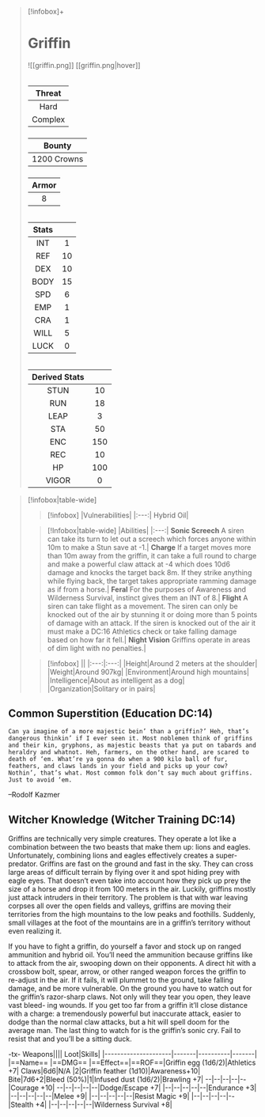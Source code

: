 >[!infobox]+
># Griffin
>![[griffin.png]]
>[[griffin.png|hover]]
>###### 
>|Threat|
>|:---:|
>|Hard|
>|Complex|
>##### 
>|Bounty|
>|:---:|
>|1200 Crowns|
>#####
>|Armor|
>|:---:|
>|8|
>###### 
>
>|Stats||
>|:---:|:---:|
>|INT|1|
>|REF|10|
>|DEX|10|
>|BODY|15|
>|SPD|6|
>|EMP|1|
>|CRA|1|
>|WILL|5|
>|LUCK|0|
>######
>|Derived Stats||
>|:---:|:---:|
>|STUN|10|
>|RUN|18|
>|LEAP|3|
>|STA|50|
>|ENC|150|
>|REC|10|
>|HP|100|
>|VIGOR|0|

>[!infobox|table-wide]
>>[!infobox]
>>|Vulnerabilities|
>>|:---:|
>>Hybrid Oil|
>
>>[!Infobox|table-wide]
>>|Abilities|
>>|:---:|
>>**Sonic Screech** A siren can take its turn to let out a screech which forces anyone within 10m to make a Stun save at -1.|
>>**Charge** If a target moves more than 10m away from the griffin, it can take a full round to charge and make a powerful claw attack at -4 which does 10d6 damage and knocks the target back 8m. If they strike anything while flying back, the target takes appropriate ramming damage as if from a horse.|
>>**Feral** For the purposes of Awareness and Wilderness Survival, instinct gives them an INT of 8.|
>>**Flight** A siren can take flight as a movement. The siren can only be knocked out of the air by stunning it or doing more than 5 points of damage with an attack. If the siren is knocked out of the air it must make a DC:16 Athletics check or take falling damage based on how far it fell.|
>>**Night Vision** Griffins operate in areas of dim light with no penalties.|
>
>>[!infobox]
>>||
>>|:---:|:---:|
>>|Height|Around 2 meters at the shoulder|
>>|Weight|Around 907kg|
>>|Environment|Around high mountains|
>>|Intelligence|About as intelligent as a dog|
>>|Organization|Solitary or in pairs|



## Common Superstition (Education DC:14)
```ad-quote
Can ya imagine of a more majestic bein’ than a griffin?’ Heh, that’s dangerous thinkin’ if I ever seen it. Most noblemen think of griffins and their kin, gryphons, as majestic beasts that ya put on tabards and heraldry and whatnot. Heh, farmers, on the other hand, are scared to death of ‘em. What’re ya gonna do when a 900 kilo ball of fur, feathers, and claws lands in your field and picks up your cow? Nothin’, that’s what. Most common folk don’t say much about griffins. Just to avoid ‘em.
```
–Rodolf Kazmer

## Witcher Knowledge (Witcher Training DC:14)
Griffins are technically very simple creatures. They operate a lot like a combination between the two beasts that make them up: lions and eagles. Unfortunately, combining lions and eagles effectively creates a super-predator. Griffins are fast on the ground and fast in the sky. They can cross large areas of difficult terrain by flying over it and spot hiding prey with eagle eyes. That doesn’t even take into account how they pick up prey the size of a horse and drop it from 100 meters in the air. Luckily, griffins mostly just attack intruders in their territory. The problem is that with war leaving corpses all over the open fields and valleys, griffins are moving their territories from the high mountains to the low peaks and foothills. Suddenly, small villages at the foot of the mountains are in a griffin’s territory without even realizing it.

If you have to fight a griffin, do yourself a favor and stock up on ranged ammunition and hybrid oil. You’ll need the ammunition because griffins like to attack from the air, swooping down on their opponents. A direct hit with a crossbow bolt, spear, arrow, or other ranged weapon forces the griffin to re-adjust in the air. If it fails, it will plummet to the ground, take falling damage, and be more vulnerable. On the ground you have to watch out for the griffin’s razor-sharp claws. Not only will they tear you open, they leave vast bleed- ing wounds. If you get too far from a griffin it’ll close distance with a charge: a tremendously powerful but inaccurate attack, easier to dodge than the normal claw attacks, but a hit will spell doom for the average man. The last thing to watch for is the griffin’s sonic cry. Fail to resist that and you’ll be a sitting duck.

-tx-
Weapons||||                  Loot|Skills|
|---------------------|-------|----------|-------|
|==Name==                      |==DMG==    |==Effect==|==ROF==|Griffin egg (1d6/2)|Athletics +7|
Claws|6d6|N/A    |2|Griffin feather (1d10)|Awareness+10|
Bite|7d6+2|Bleed (50%)|1|Infused dust (1d6/2)|Brawling +7|
--|--|--|--|--|Courage +10|
--|--|--|--|--|Dodge/Escape +7|
|--|--|--|--|--|Endurance +3|
|--|--|--|--|--|Melee +9|
|--|--|--|--|--|Resist Magic +9|
|--|--|--|--|--|Stealth +4|
|--|--|--|--|--|Wilderness Survival +8|